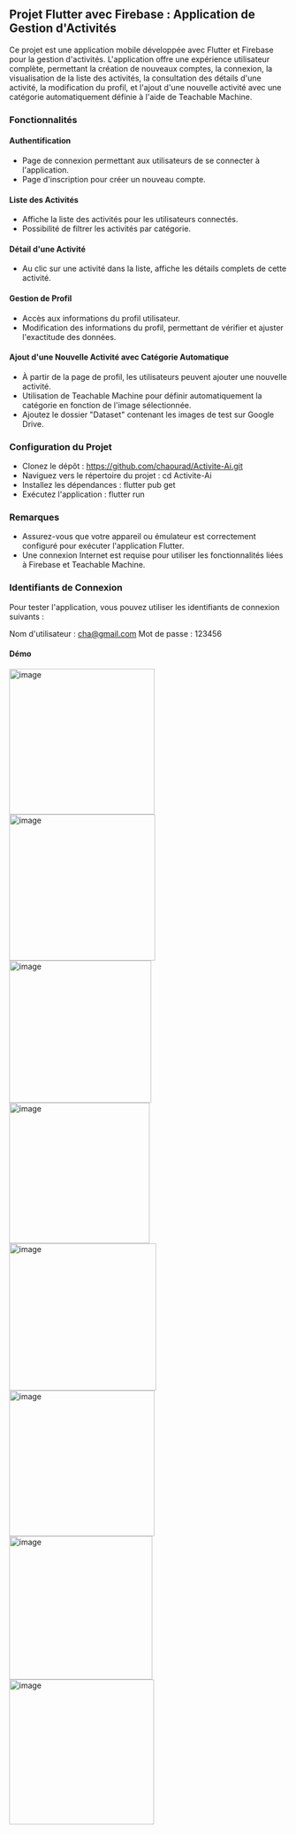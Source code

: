
## Projet Flutter avec Firebase : Application de Gestion d'Activités

Ce projet est une application mobile développée avec Flutter et Firebase pour la gestion d'activités. L'application offre une expérience utilisateur complète, permettant la création de nouveaux comptes, la connexion, la visualisation de la liste des activités, la consultation des détails d'une activité, la modification du profil, et l'ajout d'une nouvelle activité avec une catégorie automatiquement définie à l'aide de Teachable Machine.

### Fonctionnalités

#### Authentification
- Page de connexion permettant aux utilisateurs de se connecter à l'application.
- Page d'inscription pour créer un nouveau compte.

#### Liste des Activités
- Affiche la liste des activités pour les utilisateurs connectés.
- Possibilité de filtrer les activités par catégorie.

#### Détail d'une Activité
- Au clic sur une activité dans la liste, affiche les détails complets de cette activité.

#### Gestion de Profil
- Accès aux informations du profil utilisateur.
- Modification des informations du profil, permettant de vérifier et ajuster l'exactitude des données.

#### Ajout d'une Nouvelle Activité avec Catégorie Automatique
- À partir de la page de profil, les utilisateurs peuvent ajouter une nouvelle activité.
- Utilisation de Teachable Machine pour définir automatiquement la catégorie en fonction de l'image sélectionnée.
- Ajoutez le dossier "Dataset" contenant les images de test sur Google Drive.

### Configuration du Projet

- Clonez le dépôt : https://github.com/chaourad/Activite-Ai.git
- Naviguez vers le répertoire du projet : cd Activite-Ai
- Installez les dépendances : flutter pub get
- Exécutez l'application : flutter run

### Remarques
- Assurez-vous que votre appareil ou émulateur est correctement configuré pour exécuter l'application Flutter.
- Une connexion Internet est requise pour utiliser les fonctionnalités liées à Firebase et Teachable Machine.

### Identifiants de Connexion
Pour tester l'application, vous pouvez utiliser les identifiants de connexion suivants :

Nom d'utilisateur : cha@gmail.com
Mot de passe : 123456

#### Démo
<img width="263" alt="image" src="https://github.com/chaourad/Activite-Ai/assets/109220808/9202c030-a434-48c7-83eb-0d5a7a07c43e">
<img width="264" alt="image" src="https://github.com/chaourad/Activite-Ai/assets/109220808/d4228e15-835a-473e-994f-7107923343fb">
<img width="257" alt="image" src="https://github.com/chaourad/Activite-Ai/assets/109220808/0e52cbcf-e54d-4dae-9425-7ef51a0b57e1">
<img width="254" alt="image" src="https://github.com/chaourad/Activite-Ai/assets/109220808/ff73ff64-2075-4a60-b021-04a0d7bcfb27">
<img width="266" alt="image" src="https://github.com/chaourad/Activite-Ai/assets/109220808/5e50eca8-bc7a-48c9-ae19-e287aa6d79d2">
<img width="263" alt="image" src="https://github.com/chaourad/Activite-Ai/assets/109220808/161e14a2-ef56-4bb8-8f38-30868d7309cd">
<img width="259" alt="image" src="https://github.com/chaourad/Activite-Ai/assets/109220808/8c762f9f-6f1e-4031-876b-62c86df1eb01">
<img width="262" alt="image" src="https://github.com/chaourad/Activite-Ai/assets/109220808/cfc990e4-24a8-4c86-a6fd-abf02e0e0a8f">
